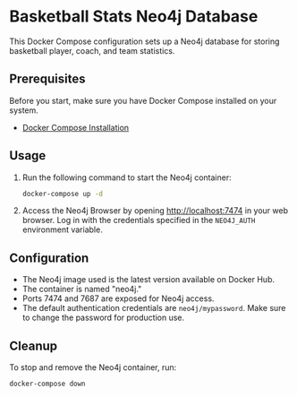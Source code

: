 # Basketball Stats Neo4j Database

This Docker Compose configuration sets up a Neo4j database for storing basketball player, coach, and team statistics.

## Prerequisites

Before you start, make sure you have Docker Compose installed on your system.

- [Docker Compose Installation](https://docs.docker.com/compose/install/)

## Usage

1. Run the following command to start the Neo4j container:

    ```bash
    docker-compose up -d
    ```

2. Access the Neo4j Browser by opening [http://localhost:7474](http://localhost:7474) in your web browser. Log in with the credentials specified in the `NEO4J_AUTH` environment variable.

## Configuration

- The Neo4j image used is the latest version available on Docker Hub.
- The container is named "neo4j."
- Ports 7474 and 7687 are exposed for Neo4j access.
- The default authentication credentials are `neo4j/mypassword`. Make sure to change the password for production use.

## Cleanup

To stop and remove the Neo4j container, run:

```bash
docker-compose down
